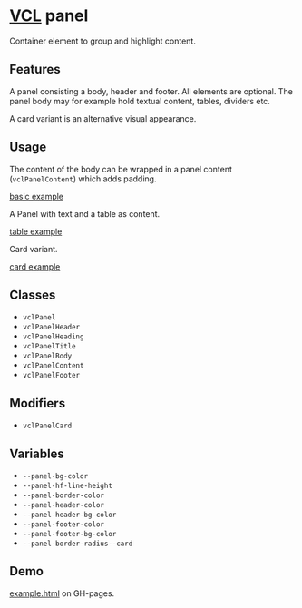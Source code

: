 # [VCL](https://github.com/vcl/vcl/doc) panel

Container element to group and highlight content.

## Features

A panel consisting a body, header and footer.
All elements are optional.
The panel body may for example hold textual content, tables, dividers etc.

A card variant is an alternative visual appearance.

## Usage

The content of the body can be wrapped in a panel content (`vclPanelContent`)
which adds padding.

[basic example](/demo/example-basic.html)

A Panel with text and a table as content.

[table example](/demo/example-table.html)

Card variant.

[card example](/demo/example-card.html)

## Classes

- `vclPanel`
- `vclPanelHeader`
- `vclPanelHeading`
- `vclPanelTitle`
- `vclPanelBody`
- `vclPanelContent`
- `vclPanelFooter`

## Modifiers

- `vclPanelCard`

## Variables

- `--panel-bg-color`
- `--panel-hf-line-height`
- `--panel-border-color`
- `--panel-header-color`
- `--panel-header-bg-color`
- `--panel-footer-color`
- `--panel-footer-bg-color`
- `--panel-border-radius--card`

## Demo

[example.html](/demo/example.html) on GH-pages.
